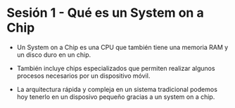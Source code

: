 # Sesión 1 - Qué es un System on a Chip

+ Un System on a Chip es una CPU que también tiene una memoria RAM y un disco duro en un chip.

+ También incluye chips especializados que permiten realizar algunos procesos necesarios por un dispositivo móvil.

+ La arquitectura rápida y compleja en un sistema tradicional podemos hoy tenerlo en un disposivo pequeño gracias a un system on a chip.